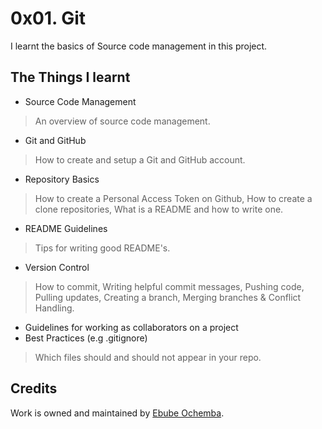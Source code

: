 # 0x01. Git

I learnt the basics of Source code management in this project.

## The Things I learnt

- Source Code Management
> An overview of source code management.
- Git and GitHub
> How to create and setup a Git and GitHub account.
- Repository Basics
> How to create a Personal Access Token on Github,
> How to create a clone repositories,
> What is a README and how to write one.
- README Guidelines
> Tips for writing good README's.
- Version Control
> How to commit,
> Writing helpful commit messages,
> Pushing code,
> Pulling updates,
> Creating a branch,
> Merging branches & Conflict Handling.
- Guidelines for working as collaborators on a project
- Best Practices (e.g .gitignore)
> Which files should and should not appear in your repo. 

## Credits

Work is owned and maintained by [Ebube Ochemba](https://twitter.com/ebube116).
